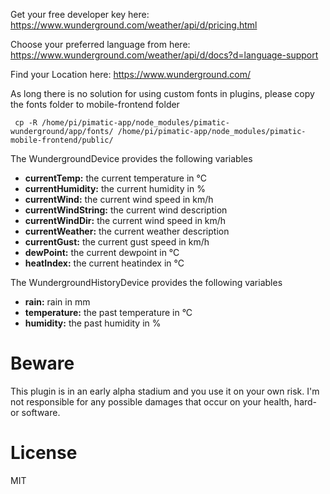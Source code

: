 Get your free developer key here: https://www.wunderground.com/weather/api/d/pricing.html

Choose your preferred language from here: https://www.wunderground.com/weather/api/d/docs?d=language-support

Find your Location here: https://www.wunderground.com/

As long there is no solution for using custom fonts in plugins, please copy the fonts folder to mobile-frontend folder
```
 cp -R /home/pi/pimatic-app/node_modules/pimatic-wunderground/app/fonts/ /home/pi/pimatic-app/node_modules/pimatic-mobile-frontend/public/

```

The WundergroundDevice provides the following variables
* **currentTemp:** the current temperature in °C
* **currentHumidity:** the current humidity in %
* **currentWind:** the current wind speed in km/h
* **currentWindString:** the current wind description
* **currentWindDir:** the current wind speed in km/h
* **currentWeather:** the current weather description
* **currentGust:** the current gust speed in km/h
* **dewPoint:** the current dewpoint in °C
* **heatIndex:** the current heatindex in °C
        

The WundergroundHistoryDevice provides the following variables
* **rain:** rain in mm
* **temperature:** the past temperature in °C
* **humidity:** the past humidity in %

# Beware
This plugin is in an early alpha stadium and you use it on your own risk.
I'm not responsible for any possible damages that occur on your health, hard- or software.

# License
MIT
